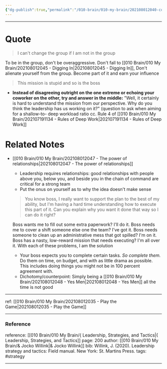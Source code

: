 ```yaml
---
{"dg-publish":true,"permalink":"/010-brain/010-my-brain/202108012040-conform-to-influence/","created":"2021-08-01T20:40:38.000-04:00","updated":"2025-03-20T23:35:45.909-04:00"}
---
```


---

# Quote
> I can't change the group if I am not in the group

To be in the group, don't be overaggressive. Don't fall to [[010 Brain/010 My Brain/202108012045 - Digging In\|202108012045 - Digging In]], Don't alienate yourself from the group. Become part of it and earn your influence

> This mission is stupid and so is the boss

-   **Instead of disagreeing outright on the one extreme or echoing your coworker on the other, try and answer in the middle:** "Well, it certainly is hard to understand the mission from our perspective. Why do you think the leadership has us working on it?" (question to ask when aiming for a shallow-to- deep workload ratio cc. Rule 4 of [[010 Brain/010 My Brain/202107191134 - Rules of Deep Work\|202107191134 - Rules of Deep Work]]

# Related Notes

-   [[010 Brain/010 My Brain/202108012047 - The power of relationships\|202108012047 - The power of relationships]]
    
    -   Leadership requires relationships: good relationships with people above you, below you, and beside you in the chain of command are critical for a strong team
    -   Put the onus on yourself as to why the idea doesn't make sense
    
    > You know boss, I really want to support the plan to the best of my ability, but I'm having a hard time understanding how to execute this part of it. Can you explain why you want it done that way so I can do it right?
    
    Boss wants me to fill out some extra paperwork? I'll do it. Boss needs me to cover a shift someone else one the team? I've got it. Boss needs someone to clean up an administrative mess that got spilled? I'm on it. Boss has a nasty, low-reward mission that needs executing? I'm all over it. With each of these problems, I am the solution
    
    -   Your boss expects you to complete certain tasks. _So complete them._ Do them on time, on budget, and with as little drama as possible. This includes doing things you might not be in 100 percent agreement with.
    -   Dichotomy/counterpoint: Simply being a [[010 Brain/010 My Brain/202108012048 - Yes Men\|202108012048 - Yes Men]] all the time is not good


---

ref: [[010 Brain/010 My Brain/202108012035 - Play the Game\|202108012035 - Play the Game]]

---

### Reference
reference: [[010 Brain/010 My Brain/{ Leadership, Strategies, and Tactics\|{ Leadership, Strategies, and Tactics]]
page: 200
author: [[010 Brain/010 My Brain/& Jocko Willink\|& Jocko Willink]]
bib: Willink, J. (2020). Leadership strategy and tactics: Field manual. New York: St. Martins Press.
tags: #strategy 

---

